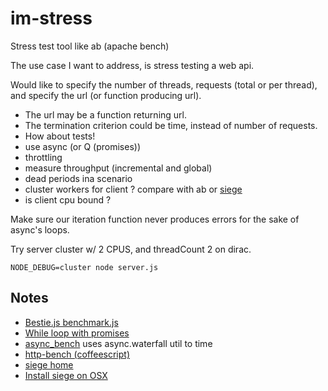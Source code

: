 # im-stress
Stress test tool like ab (apache bench)

The use case I want to address, is stress testing a web api.

Would like to specify the number of threads, requests (total or per thread), and specify the url (or function producing url).

* The url may be a function returning url.
* The termination criterion could be time, instead of number of requests.
* How about tests!
* use async (or Q (promises))
* throttling
* measure throughput (incremental and global)
* dead periods ina scenario
* cluster workers for client ? compare with ab or [siege]()
* is client cpu bound ?

Make sure our iteration function never produces errors for the sake of async's loops.

Try server cluster w/ 2 CPUS, and threadCount 2 on dirac.

	NODE_DEBUG=cluster node server.js

## Notes

* [Bestie.js benchmark.js](http://benchmarkjs.com/)
* [While loop with promises](http://stackoverflow.com/questions/17217736/while-loop-with-promises)
* [async_bench](https://github.com/mcollina/async_bench) uses async.waterfall util to time
* [http-bench (coffeescript)](https://github.com/clintronx/http-benchmark)
* [siege home](http://www.joedog.org/siege-home/)
* [Install siege on OSX](http://jason.pureconcepts.net/2011/09/installing-siege-mac-os-x-lion/)